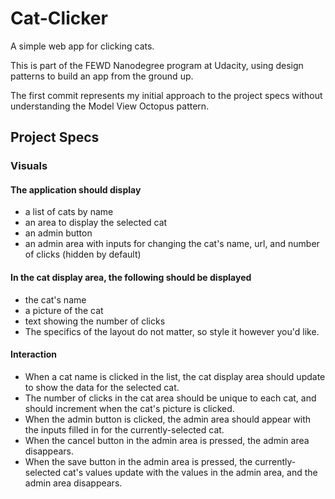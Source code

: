 # Cat-Clicker
A simple web app for clicking cats.

This is part of the FEWD Nanodegree program at Udacity, using design patterns to build an app from the ground up.

The first commit represents my initial approach to the project specs without understanding the Model View Octopus pattern.

## Project Specs

### Visuals

#### The application should display
* a list of cats by name
* an area to display the selected cat
* an admin button
* an admin area with inputs for changing the cat's name, url, and number of clicks (hidden by default)

#### In the cat display area, the following should be displayed
* the cat's name
* a picture of the cat
* text showing the number of clicks
* The specifics of the layout do not matter, so style it however you'd like.

#### Interaction
* When a cat name is clicked in the list, the cat display area should update to show the data for the selected cat.
* The number of clicks in the cat area should be unique to each cat, and should increment when the cat's picture is clicked.
* When the admin button is clicked, the admin area should appear with the inputs filled in for the currently-selected cat.
* When the cancel button in the admin area is pressed, the admin area disappears.
* When the save button in the admin area is pressed, the currently-selected cat's values update with the values in the admin area, and the admin area disappears.
